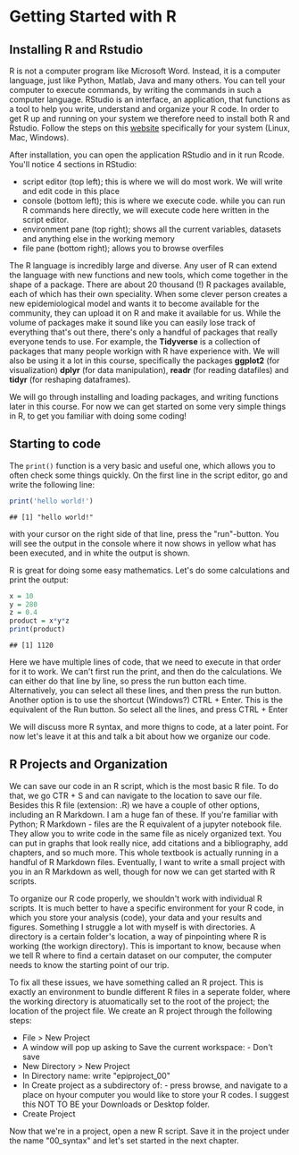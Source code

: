 # Getting Started with R

## Installing R and Rstudio

R is not a computer program like Microsoft Word. Instead, it is a computer language, just like Python, Matlab, Java and many others. You can tell your computer to execute commands, by writing the commands in such a computer language. RStudio is an interface, an application, that functions as a tool to help you write, understand and organize your R code. In order to get R up and running on your system we therefore need to install both R and Rstudio. Follow the steps on this [website](https://posit.co/download/rstudio-desktop/) specifically for your system (Linux, Mac, Windows).

After installation, you can open the application RStudio and in it run Rcode. You'll notice 4 sections in RStudio:

- script editor (top left); this is where we will do most work. We will write and edit code in this place
- console (bottom left); this is where we execute code. while you can run R commands here directly, we will execute code here written in the script editor.
- environment pane (top right); shows all the current variables, datasets and anything else in the working memory
- file pane (bottom right); allows you to browse overfiles


The R language is incredibly large and diverse. Any user of R can extend the language with new functions and new tools, which come together in the shape of a package. There are about 20 thousand (!) R packages available, each of which has their own speciality. When some clever person creates a new epidemiological model and wants it to become available for the community, they can upload it on R and make it available for us. While the volume of packages make it sound like you can easily lose track of everything that's out there, there's only a handful of packages that really everyone tends to use. For example, the **Tidyverse** is a collection of packages that many people workign with R have experience with. We will also be using it a lot in this course, specifically the packages **ggplot2** (for visualization) **dplyr** (for data manipulation), **readr** (for reading datafiles) and **tidyr** (for reshaping dataframes).

We will go through installing and loading packages, and writing functions later in this course. For now we can get started on some very simple things in R, to get you familiar with doing some coding!

## Starting to code

The `print()` function is a very basic and useful one, which allows you to often check some things quickly. On the first line in the script editor, go and write the following line:


```r
print('hello world!')
```

```
## [1] "hello world!"
```


with your cursor on the right side of that line, press the "run"-button. You will see the output in the console where it now shows in yellow what has been executed, and in white the output is shown.

R is great for doing some easy mathematics. Let's do some calculations and print the output:


```r
x = 10
y = 280
z = 0.4
product = x*y*z
print(product)
```

```
## [1] 1120
```

Here we have multiple lines of code, that we need to execute in that order for it to work. We can't first run the print, and then do the calculations. We can either do that line by line, so press the run button each time. Alternatively, you can select all these lines, and then press the run button. Another option is to use the shortcut (Windows?) CTRL + Enter. This is the equivalent of the Run button. So select all the lines, and press CTRL + Enter

We will discuss more R syntax, and more thigns to code, at a later point. For now let's leave it at this and talk a bit about how we organize our code.
## R Projects and Organization

We can save our code in an R script, which is the most basic R file. To do that, we go CTR + S and can navigate to the location to save our file. Besides this R file (extension: .R) we have a couple of other options, including an R Markdown. I am a huge fan of these. If you're familiar with Python; R Markdown - files are the R equivalent of a jupyter notebook file. They allow you to write code in the same file as nicely organized text. You can put in graphs that look really nice, add citations and a bibliography, add chapters, and so much more. This whole textbook is actually running in a handful of R Markdown files. Eventually, I want to write a small project with you in an R Markdown as well, though for now we can get started with R scripts.

To organize our R code properly, we shouldn't work with individual R scripts. It is much better to have a specific environment for your R code, in which you store your analysis (code), your data and your results and figures. Something I struggle a lot with myself is with directories. A directory is a certain folder's location, a way of pinpointing where R is working (the workign directory). This is important to know, because when we tell R where to find a certain dataset on our computer, the computer needs to know the starting point of our trip.

To fix all these issues, we have something called an R project. This is exactly an environment to bundle different R files in a seperate folder, where the working directory is atuomatically set to the root of the project; the location of the project file. We create an R project through the following steps:

- File > New Project
- A window will pop up asking to Save the current workspace:
        - Don't save
- New Directory > New Project
- In Directory name: write "epiproject_00"
- In Create project as a subdirectory of:
        - press browse, and navigate to a place on hyour computer you would like to store your R codes. I suggest this NOT TO BE your Downloads or Desktop folder.
- Create Project


Now that we're in a project, open a new R script. Save it in the project under the name "00_syntax" and let's set started in the next chapter.
